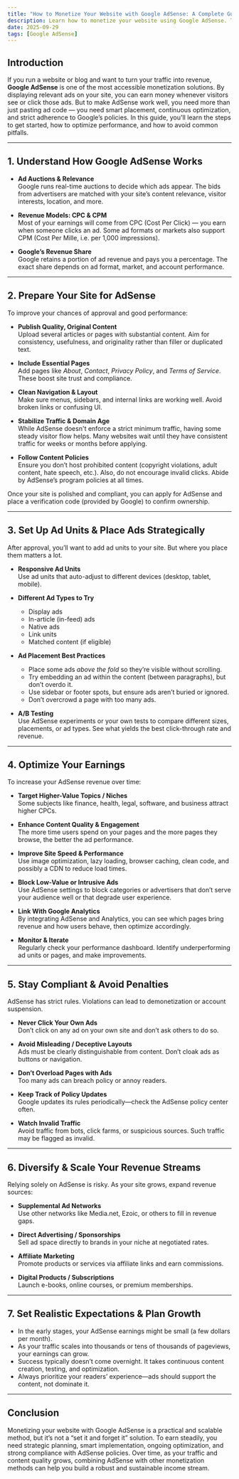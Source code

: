 ```yaml
---
title: "How to Monetize Your Website with Google AdSense: A Complete Guide"
description: Learn how to monetize your website using Google AdSense. This guide walks you through setup, ad placement, optimization strategies, and policy compliance for sustainable earnings.
date: 2025-09-29
tags: [Google AdSense]
---
```

## Introduction

If you run a website or blog and want to turn your traffic into revenue, **Google AdSense** is one of the most accessible monetization solutions. By displaying relevant ads on your site, you can earn money whenever visitors see or click those ads. But to make AdSense work well, you need more than just pasting ad code — you need smart placement, continuous optimization, and strict adherence to Google’s policies. In this guide, you'll learn the steps to get started, how to optimize performance, and how to avoid common pitfalls.

---

## 1. Understand How Google AdSense Works

- **Ad Auctions & Relevance**  
  Google runs real-time auctions to decide which ads appear. The bids from advertisers are matched with your site’s content relevance, visitor interests, location, and more.

- **Revenue Models: CPC & CPM**  
  Most of your earnings will come from CPC (Cost Per Click) — you earn when someone clicks an ad. Some ad formats or markets also support CPM (Cost Per Mille, i.e. per 1,000 impressions).

- **Google’s Revenue Share**  
  Google retains a portion of ad revenue and pays you a percentage. The exact share depends on ad format, market, and account performance.

---

## 2. Prepare Your Site for AdSense

To improve your chances of approval and good performance:

- **Publish Quality, Original Content**  
  Upload several articles or pages with substantial content. Aim for consistency, usefulness, and originality rather than filler or duplicated text.

- **Include Essential Pages**  
  Add pages like *About*, *Contact*, *Privacy Policy*, and *Terms of Service*. These boost site trust and compliance.

- **Clean Navigation & Layout**  
  Make sure menus, sidebars, and internal links are working well. Avoid broken links or confusing UI.

- **Stabilize Traffic & Domain Age**  
  While AdSense doesn't enforce a strict minimum traffic, having some steady visitor flow helps. Many websites wait until they have consistent traffic for weeks or months before applying.

- **Follow Content Policies**  
  Ensure you don’t host prohibited content (copyright violations, adult content, hate speech, etc.). Also, do not encourage invalid clicks. Abide by AdSense’s program policies at all times.

Once your site is polished and compliant, you can apply for AdSense and place a verification code (provided by Google) to confirm ownership.

---

## 3. Set Up Ad Units & Place Ads Strategically

After approval, you’ll want to add ad units to your site. But where you place them matters a lot.

- **Responsive Ad Units**  
  Use ad units that auto-adjust to different devices (desktop, tablet, mobile).

- **Different Ad Types to Try**  
  - Display ads  
  - In-article (in-feed) ads  
  - Native ads  
  - Link units  
  - Matched content (if eligible)

- **Ad Placement Best Practices**  
  - Place some ads *above the fold* so they’re visible without scrolling.  
  - Try embedding an ad within the content (between paragraphs), but don’t overdo it.  
  - Use sidebar or footer spots, but ensure ads aren’t buried or ignored.  
  - Don’t overcrowd a page with too many ads.

- **A/B Testing**  
  Use AdSense experiments or your own tests to compare different sizes, placements, or ad types. See what yields the best click-through rate and revenue.

---

## 4. Optimize Your Earnings

To increase your AdSense revenue over time:

- **Target Higher-Value Topics / Niches**  
  Some subjects like finance, health, legal, software, and business attract higher CPCs.

- **Enhance Content Quality & Engagement**  
  The more time users spend on your pages and the more pages they browse, the better the ad performance.

- **Improve Site Speed & Performance**  
  Use image optimization, lazy loading, browser caching, clean code, and possibly a CDN to reduce load times.

- **Block Low-Value or Intrusive Ads**  
  Use AdSense settings to block categories or advertisers that don’t serve your audience well or that degrade user experience.

- **Link With Google Analytics**  
  By integrating AdSense and Analytics, you can see which pages bring revenue and how users behave, then optimize accordingly.

- **Monitor & Iterate**  
  Regularly check your performance dashboard. Identify underperforming ad units or pages, and make improvements.

---

## 5. Stay Compliant & Avoid Penalties

AdSense has strict rules. Violations can lead to demonetization or account suspension.

- **Never Click Your Own Ads**  
  Don’t click on any ad on your own site and don’t ask others to do so.

- **Avoid Misleading / Deceptive Layouts**  
  Ads must be clearly distinguishable from content. Don’t cloak ads as buttons or navigation.

- **Don’t Overload Pages with Ads**  
  Too many ads can breach policy or annoy readers.

- **Keep Track of Policy Updates**  
  Google updates its rules periodically—check the AdSense policy center often.

- **Watch Invalid Traffic**  
  Avoid traffic from bots, click farms, or suspicious sources. Such traffic may be flagged as invalid.

---

## 6. Diversify & Scale Your Revenue Streams

Relying solely on AdSense is risky. As your site grows, expand revenue sources:

- **Supplemental Ad Networks**  
  Use other networks like Media.net, Ezoic, or others to fill in revenue gaps.

- **Direct Advertising / Sponsorships**  
  Sell ad space directly to brands in your niche at negotiated rates.

- **Affiliate Marketing**  
  Promote products or services via affiliate links and earn commissions.

- **Digital Products / Subscriptions**  
  Launch e-books, online courses, or premium memberships.

---

## 7. Set Realistic Expectations & Plan Growth

- In the early stages, your AdSense earnings might be small (a few dollars per month).  
- As your traffic scales into thousands or tens of thousands of pageviews, your earnings can grow.  
- Success typically doesn’t come overnight. It takes continuous content creation, testing, and optimization.  
- Always prioritize your readers’ experience—ads should support the content, not dominate it.

---

## Conclusion

Monetizing your website with Google AdSense is a practical and scalable method, but it’s not a “set it and forget it” solution. To earn steadily, you need strategic planning, smart implementation, ongoing optimization, and strong compliance with AdSense policies. Over time, as your traffic and content quality grows, combining AdSense with other monetization methods can help you build a robust and sustainable income stream.
